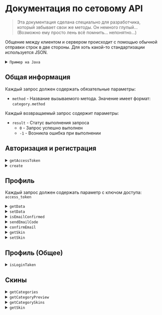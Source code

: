 # Документация по сетовому API
> Эта документация сделана специально для разработчика, который звбывает свои же методы. Он немного глупый... (Возможно ему просто лень всё помнить... непонятно...) 

Общение между клиентом и сервером происходит с помощью обычной отправки строк в две стороны.
Для хоть какой-то стандартизации используется JSON.

<details>
  <summary><code>Пример на Java</code></summary>
  
```java
// Подключаемся к серверу
Socket socket = new Socket("127.0.0.1", 15565);

// Отправляем запрос
new PrintWriter(socket.getOutputStream()).println("Тут должен быть JSON запрос");

// Получаем ответ
String received = new Scanner(socket.getInputStream()).nextLine();

// Отключаемся от сервера
socket.close();
```
</details>



## Общая информация
Каждый запрос должен содержать обязательные параметры:
- ```method``` - Название вызываемого метода. Значение имеет формат: ```category.method```

Каждый возвращаемый запрос содержит параметры:
- ```result``` - Статус выполнения запроса
    * ```0``` - Запрос успешно выполнен
    * ```-1``` - Возникла ошибка при выполнении

## Авторизация и регистрация

<details>
  <summary><code>getAccessToken</code></summary>
  
  ---
  # auth.getAccessCode

  Получение кода для доступа к аккаунту.
  Код имеет срок годности, коотрый указывается в конфиге сервера.
  Большинство методов профиля требуют его.
  - **Запрос**
    * ```login``` - Логин/почта пользователя
    * ```password``` - Пароль пользователя

  - **Ответ**
    * ```access_token``` - Ключ доступа для аккаунта
    
  ---
  #### Запрос:

  ```yaml
  {
    "method":"auth.getAccessToken",
    "login":"login",
    "password":"pass"
  }
  ```
  #### Вывод:
  ```yaml
  {
    "result":"0",
    "access_token":"aaaaaaaaaaaaaaaaaaaa",
  }
  ```
  ---
</details>

<details>
  <summary><code>create</code></summary>
  
  ---
  # auth.create
  
  Создаёт аккаунт с заданным логином и паролем
  
  - **Запрос**
    * ```login``` - Логин/почта пользователя
    * ```password``` - Пароль пользователя

  - **Ответ**
    * ```result```
        - ```0``` - Аккаунт был создан
        - ```1``` - Неправильный формат логина
        - ```2``` - Данный логин уже занят
        - ```3``` - Неправильный формат пароля
        
  ---
  #### Запрос:

  ```yaml
  {
    "method":"auth.create",
    "login":"login",
    "password":"pass"
  }
  ```
  #### Вывод:
  ```yaml
  {
    "result":"0"
  }
  ```
  ---
</details>
   
## Профиль
Каждый запрос должен содержать параметр с ключом доступа: ```access_token```

<details>
  <summary><code>getData</code></summary>
  
  ---
  # profile.getData
  
  Возвращает данные об аккаунте
  
  - **Запрос**
    * ```fields``` - Значения, которые нужно узнать (перечисляются через запятую)
        - ```id``` - Уникальный идентификатор пользователя
        - ```has_skin``` - Показывает, имеет ли пользователь скин (1 - имеет, 0 - не имеет)
        - ```skin_url``` - URL ссылка на скин
        - ```login``` - Логин пользователя
        - ```email``` - Привязанная почта пользователя
        - ```status``` - Статус аккаунта

  - **Ответ**
    * ```data``` - содержит запрошенную информацию
    
  ---
  #### Запрос:

  ```yaml
  {
    "method":"profile.getData",
    "key":"aaaaaaaaaaaaaaaaaaaa",
    "fields":"login,email"
  }
  ```
  #### Вывод:
  ```yaml
  {
    "result":"0",
    "data":{
      "login":"mylogin",
      "email":"mymail@mail.com"
    }
  }
  ```
  ---
</details>

<details>
  <summary><code>setData</code></summary>
  
  ---
  # profile.setData
  
  Изменяет данные аккаунта. При изменении почти необходим код из аккаунта.
  
  - **Запрос**
    * ```fields``` - Значения, которые нужно узнать (перечисляются через запятую)
        - ```id``` - Уникальный идентификатор пользователя
        - ```has_skin``` - Показывает, имеет ли пользователь скин (1 - имеет, 0 - не имеет)
        - ```skin_url``` - URL ссылка на скин
        - ```login``` - Логин пользователя
        - ```email``` - Привязанная почта пользователя (требует ```code```)
        - ```status``` - Статус аккаунта
    * ```code``` - Код подтверждения

  - **Ответ**
    * ```result```
        - ```0``` - Все данные были успешно изменены
        - ```1``` - Неправильный формат логина
        - ```2``` - Указанный логин уже существует
        - ```3``` - Неправильный формат почты
        - ```4``` - Неправильный код подтверждения
        - ```5``` - Неправильный формат пароля
        
  ---
  #### Запрос:

  ```yaml
  {
    "method":"profile.setData",
    "key":"aaaaaaaaaaaaaaaaaaaa",
    "fields":"login,email"
    "code":"123456"
  }
  ```
  #### Вывод:
  ```yaml
  {
    "result":"0"
  }
  ```
  ---
  
</details>
        
<details>
  <summary><code>isEmailConfirmed</code></summary>
   
   ---
  # profile.isEmailConfirmed
  
  Показывает, подтверждена ли почта у аккаунта
  
  - **Ответ**
    * ```result```
        - ```0``` - Почта подтверждена
        - ```1``` - Почта не подтверждена
  ---
  #### Запрос:

  ```yaml
  {
    "method":"profile.isEmailConfirmed",
    "key":"aaaaaaaaaaaaaaaaaaaa",
  }
  ```
  #### Вывод:
  ```yaml
  {
    "result":"1"
  }
  ```
  ---
</details>

<details>
  <summary><code>sendEmailCode</code></summary>
   
  ---
  # profile.sendEmailCode
  
  Отправляет код подтверждения на указанную почту
  
  - **Запрос**
    * ```email``` - Почта для подтверждения (если не указано, то берётся привязанная к аккаунту)

  - **Ответ**
    * ```result```
        - ```0``` - Код отправлен
        - ```1``` - Ошибка отправки кода
  ---
  #### Запрос:

  ```yaml
  {
    "method":"profile.sendEmailCode",
    "key":"aaaaaaaaaaaaaaaaaaaa",
    "email":"mymail@mail.com"
  }
  ```
  #### Вывод:
  ```yaml
  {
    "result":"0"
  }
  ```
  ---
</details>

<details>
  <summary><code>confirmEmail</code></summary>
   
  ---
  # profile.confirmEmail
  
  Подтверждает почту, проверяя переданный код
  
  - **Запрос**
    * ```email``` - Почта для подтверждения
    * ```code``` - Код подтверждения

  - **Ответ**
    * ```result```
        - ```0``` - Почта была подтверждена
        - ```3``` - Неправильный формат почты
        - ```4``` - Неправильный формат пароля
  ---
  #### Запрос:

  ```yaml
  {
    "method":"profile.confirmEmail",
    "key":"aaaaaaaaaaaaaaaaaaaa",
    "email":"mymail@mail.com"
    "code":"123456"
  }
  ```
  #### Вывод:
  ```yaml
  {
    "result":"0"
  }
  ```
  ---
</details>
    
<details>
  <summary><code>getSkin</code></summary>
   
  ---
  # profile.getSkin
  
  Возвращает установленный скин у аккаунта

  - **Ответ**
    * ```result```
      - ```0``` - Скин был успешно установлен
      - ```1``` - Аккаунт не имеет установленного скина
    * ```skin``` - изображение скина в Base64
  ---
  #### Запрос:

  ```yaml
  {
    "method":"profile.getSkin",
    "key":"aaaaaaaaaaaaaaaaaaaa",
  }
  ```
  #### Вывод:
  ```yaml
  {
    "result":"0"
    "skin":"iVBORw0KGgoAAAANSUhEUgAAAEAAAABAAgMAAADXB5lNAAAADFBMVEUAAAARERFe+g////+TN9BUAAAAAXRSTlMAQObYZgAAAIlJREFUOMtjYGBYBQQMyIBGAqGh+ARWQQG9BZaGhkahunUVSBmYsYBMgVWhQG79X5BFq/+BRFbVAwX+/wcJTEcXqCcoUE6KFoi1SAKhoVi1xOMT+ItwKa2BaAjD0ANMqxBxj0gBpAkAo+V/1qoFoQ4wAWCg/7+FrASrwDd0gTKCKqghgOGOLIgAAEowACminP+4AAAAAElFTkSuQmCC"
  }
  ```
  ---
</details>

<details>
  <summary><code>setSkin</code></summary>
   
  ---
  # profile.setSkin
  
  Устанавливает скин для аккаунта. 
  
  Есть два способа поставить скин:
   - Использовать существующий скин - нужно указать путь к скину на сервере - ```category``` и ```name```.
   - Загрузить собственный скин, ииспользуя ```skin``` в формате Base64
  
  - **Запрос**
    * ```skin``` - Изображение скина 64x64 в Base64
    * ```category``` - Категория скина
    * ```name``` - Название скина

  - **Ответ**
    * ```result```
        - ```0``` - Скин успешно установлен
        - ```1``` - Не указаны нужные параметры
        - ```2``` - Неправильный формат скина
  ---
  #### Запрос:

  ```yaml
  {
    "method":"profile.getSkin",
    "category":"myCategory",
    "name":"skinName"
  }
  ```
  #### Вывод:
  ```yaml
  {
    "result":"0"
  }
  ```
  ---
</details>
    
## Профиль (Общее)

<details>
  <summary><code>isLoginTaken</code></summary>
   
  ---
  # profiles.isLoginTaken
  
  Проверяет логин на доступность
  
  - **Запрос**
    * ```login``` - Логин для проверки

  - **Ответ**
    * ```result```
        - ```0``` - Логин не используется
        - ```1``` - Логин используется
  ---
  #### Запрос:

  ```yaml
  {
    "method":"profiles.isLoginTaken",
    "login":"myLogin",
  }
  ```
  #### Вывод:
  ```yaml
  {
    "result":"0"
  }
  ```
  ---
</details>

## Скины

<details>
  <summary><code>getCategories</code></summary>
   
  ---
  # skins.getCategories
  
  Возвращает список категорий скинов
  
  - **Ответ**
    * ```categories``` - список категорий скинов
  ---
  #### Запрос:

  ```yaml
  {
    "method":"skins.getCategories",
  }
  ```
  #### Вывод:
  ```yaml
  {
    "result":"0",
    "categories":"cat1,cat2,cat3"
  }
  ```
  ---
</details>
    
<details>
  <summary><code>getCategoryPreview</code></summary>
   
  ---
  # skins.getCategoryPreview
  
  Возвращает скин из категории для предварительного просмотра
  
  - **Запрос**
    * ```category``` - Категория скинов

  - **Ответ**
    * ```skin``` - Изображение скина в Base64
  ---
  #### Запрос:

  ```yaml
  {
    "method":"skins.getCategoryPreview",
  }
  ```
  #### Вывод:
  ```yaml
  {
    "result":"0",
    "skin":"iVBORw0KGgoAAAANSUhEUgAAAEAAAABAAgMAAADXB5lNAAAADFBMVEUAAAARERFe+g////+TN9BUAAAAAXRSTlMAQObYZgAAAIlJREFUOMtjYGBYBQQMyIBGAqGh+ARWQQG9BZaGhkahunUVSBmYsYBMgVWhQG79X5BFq/+BRFbVAwX+/wcJTEcXqCcoUE6KFoi1SAKhoVi1xOMT+ItwKa2BaAjD0ANMqxBxj0gBpAkAo+V/1qoFoQ4wAWCg/7+FrASrwDd0gTKCKqghgOGOLIgAAEowACminP+4AAAAAElFTkSuQmCC"
  }
  ```
  ---
</details>
    
<details>
  <summary><code>getCategorySkins</code></summary>
   
  ---
  # skins.getCategorySkins
  
  - **Запрос**
    * ```category``` - Категория скинов

  - **Ответ**
    * ```skins``` - Список названий скинов в категории
  ---
  #### Запрос:

  ```yaml
  {
    "method":"skins.getCategorySkins",
  }
  ```
  #### Вывод:
  ```yaml
  {
    "result":"0",
    "skins":"skin1,skin2,skin3"
  }
  ```
  ---
</details>

<details>
  <summary><code>getSkin</code></summary>
   
  ---
  # skins.getSkin
  
  Возвращает скин по мени и категории
  
  - **Запрос**
    * ```category``` - Категория скинов
    * ```name``` - Название скина

  - **Ответ**
    * ```skin``` - Изображение скина в Base64
  ---
  #### Запрос:

  ```yaml
  {
    "method":"skins.getSkin",
  }
  ```
  #### Вывод:
  ```yaml
  {
    "result":"0",
    "skins":"iVBORw0KGgoAAAANSUhEUgAAAEAAAABAAgMAAADXB5lNAAAADFBMVEUAAAARERFe+g////+TN9BUAAAAAXRSTlMAQObYZgAAAIlJREFUOMtjYGBYBQQMyIBGAqGh+ARWQQG9BZaGhkahunUVSBmYsYBMgVWhQG79X5BFq/+BRFbVAwX+/wcJTEcXqCcoUE6KFoi1SAKhoVi1xOMT+ItwKa2BaAjD0ANMqxBxj0gBpAkAo+V/1qoFoQ4wAWCg/7+FrASrwDd0gTKCKqghgOGOLIgAAEowACminP+4AAAAAElFTkSuQmCC"
  }
  ```
  ---
</details>
    

